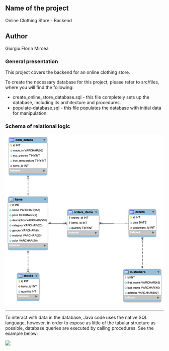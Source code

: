 ## Name of the project
Online Clothing Store - Backend

## Author
Giurgiu Florin Mircea

### General presentation

This project covers the backend for an online clothing store.

To create the necessary database for this project, please refer to src/files, 
where you will find the following:
- create_online_store_database.sql - this file completely sets up the database, including its architecture and procedures.
- populate-database.sql - this file populates the database with initial data for manipulation.


### Schema of relational logic
<img src="eerdiagram.png">

<hr>

To interact with data in the database, Java code uses the native SQL language,
however, in order to expose as little of the tabular structure as possible, database queries
are executed by calling procedures.
See the example below:

<img src="Clothing-Store/img_files/javaprocedurecalling.png">
